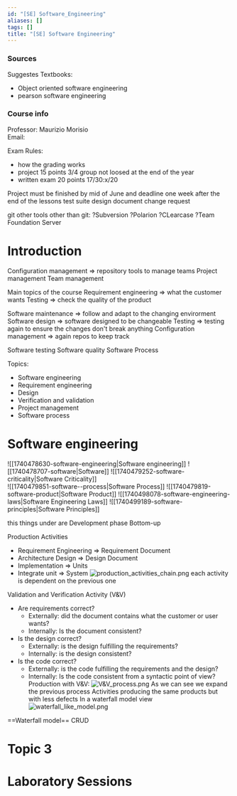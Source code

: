 ```yaml
---
id: "[SE] Software_Engineering"
aliases: []
tags: []
title: "[SE] Software Engineering"
---
```


### Sources 

Suggestes Textbooks:
 - Object oriented software engineering 
 - pearson software engineering

### Course info 
Professor: Maurizio Morisio  
Email:



Exam Rules:
 - how the grading works 
 - project 15 points 3/4 group not loosed at the end of the year 
 - written exam 20 points 17/30:x/20
 
Project must be finished by mid of June and deadline one week after the end of the lessons
test suite
design document
change request


git
other tools other than git:
?Subversion
?Polarion
?CLearcase
?Team Foundation Server
 

# Introduction

Configuration management => repository tools to manage teams
Project management 
Team management

Main topics of the course
Requirement engineering => what the customer wants 
Testing => check the quality of the product 

Software maintenance => follow and adapt to the changing envirorment   
Software design => software designed to be changeable 
Testing => testing again to  ensure the changes don't break anything 
Configuration management => again repos to keep track

Software testing
Software quality 
Software Process

Topics:
 - Software engineering
 - Requirement engineering
 - Design
 - Verification and validation
 - Project management
 - Software process

# Software engineering

![[1740478630-software-engineering|Software engineering]]
![[1740478707-software|Software]]
![[1740479252-software-criticality|Software Criticality]]    
![[1740479851-software--process|Software Process]]
![[1740479819-software-product|Software Product]]
![[1740498078-software-engineering-laws|Software Engineering Laws]]
![[1740499189-software-principles|Software Principles]]

this things under are  Development phase
Bottom-up

Production Activities
- Requirement Engineering => Requirement Document
- Architecture Design => Design Document
- Implementation => Units
- Integrate unit => System
![production_activities_chain.png](assets/imgs/production_activities_chain.png)
each activity is dependent on the previous one

Validation and Verification Activity (V&V) 
 - Are requirements correct?
    - Externally: did the document contains what the customer or user wants?
    - Internally: Is the document consistent?
 - Is the design correct?
    - Externally: is the design fulfilling the requirements?
    - Internally: is the design consistent?
 - Is the code correct?
    - Externally: is the code fulfilling the requirements and the design?
    - Internally: Is the code consistent from a syntactic point of view?
Production with V&V:
![V&V_process.png](assets/imgs/V&V_process.png)
As we can see we expand the previous process Activities producing the same products 
but with less defects
In a waterfall model view 
![waterfall_like_model.png](assets/imgs/waterfall_like_model.png)



==Waterfall model==
CRUD

# Topic 3



# Laboratory Sessions 






























